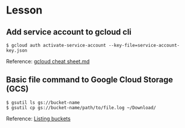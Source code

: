 # Lesson

## Add service account to gcloud cli

```
$ gcloud auth activate-service-account --key-file=service-account-key.json
```

Reference: [gcloud cheat sheet.md](https://gist.github.com/pydevops/cffbd3c694d599c6ca18342d3625af97)

## Basic file command to Google Cloud Storage (GCS)

```
$ gsutil ls gs://bucket-name
$ gsutil cp gs://bucket-name/path/to/file.log ~/Download/
```

Reference: [Listing buckets](https://cloud.google.com/storage/docs/listing-buckets)
